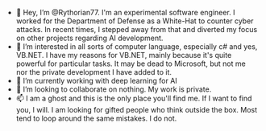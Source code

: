 - 👋 Hey, I’m @Rythorian77. I'm an experimental software engineer. I worked for the  Department of Defense as a White-Hat to counter cyber attacks. In recent times, I stepped away from that
and diverted my focus on other projects regarding AI development. 
- 👀 I’m interested in all sorts of computer language, especially c# and yes, VB.NET. I have my reasons for VB.NET, mainly because it's quite powerful for particular tasks.
It may be dead to Microsoft, but not me nor the private development I have added to it.
- 🌱 I’m currently working with deep learning for AI
- 💞️ I’m looking to collaborate on nothing. My work is private.
- 📫 I am a ghost and this is the only place you'll find me. If I want to find you, I will. I am looking for gifted people who think outside the box. Most tend to loop
around the same mistakes. I do not.

<!---
Rythorian77/Rythorian77 is a ✨ special ✨ repository because its `README.md` (this file) appears on your GitHub profile.
You can click the Preview link to take a look at your changes.
--->
